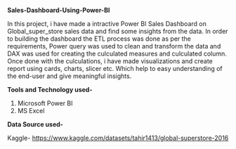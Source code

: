 **Sales-Dashboard-Using-Power-BI**

In this project, i have made a intractive Power BI Sales Dashboard on Global_super_store sales data and find some insights from the data. In order to building the dashboard the ETL process was done as per the requirements, Power query was used to clean and transform the data and DAX was used for creating the culculated measures and culculated column.
Once done with the culculations, i have made visualizations and create report using cards, charts, slicer etc.
Which help to easy understanding of the end-user and give meaningful insights.

**Tools and Technology used-**
1. Microsoft Power BI
2. MS Excel
   
**Data Source used-**

Kaggle- https://www.kaggle.com/datasets/tahir1413/global-superstore-2016
